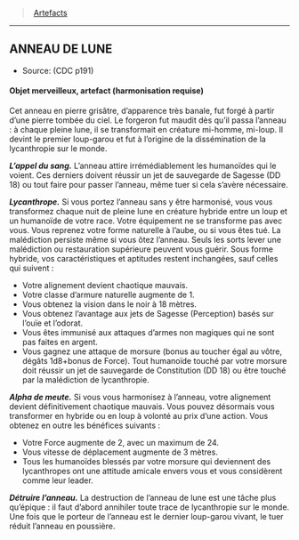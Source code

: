 ﻿---
!GenericItem
Name: ANNEAU DE LUNE
Source: (CDC p191)
Id: artifacts_hd.md#anneau-de-lune
ParentLink: artifacts_hd.md#artefacts
ParentName: Artefacts
NameLevel: 2
Attributes: {}
---
> [Artefacts](hd_artifacts.md)

---

## ANNEAU DE LUNE

- Source: (CDC p191)

#### Objet merveilleux, artefact (harmonisation requise)

Cet anneau en pierre grisâtre, d’apparence très banale, fut forgé à partir d’une pierre tombée du ciel. Le forgeron fut maudit dès qu’il passa l’anneau : à chaque pleine lune, il se transformait en créature mi-homme, mi-loup. Il devint le premier loup-garou et fut à l’origine de la dissémination de la lycanthropie sur le monde.

**_L’appel du sang._** L’anneau attire irrémédiablement les humanoïdes qui le voient. Ces derniers doivent réussir un jet de sauvegarde de Sagesse (DD 18) ou tout faire pour passer l’anneau, même tuer si cela s’avère nécessaire.

**_Lycanthrope._** Si vous portez l’anneau sans y être harmonisé, vous vous transformez chaque nuit de pleine lune en créature hybride entre un loup et un humanoïde de votre race. Votre équipement ne se transforme pas avec vous. Vous reprenez votre forme naturelle à l’aube, ou si vous êtes tué. La malédiction persiste même si vous ôtez l’anneau. Seuls les sorts lever une malédiction ou restauration supérieure peuvent vous guérir. Sous forme hybride, vos caractéristiques et aptitudes restent inchangées, sauf celles qui suivent :

* Votre alignement devient chaotique mauvais.
* Votre classe d’armure naturelle augmente de 1.
* Vous obtenez la vision dans le noir à 18 mètres.
* Vous obtenez l’avantage aux jets de Sagesse (Perception) basés sur l’ouïe et l’odorat.
* Vous êtes immunisé aux attaques d’armes non magiques qui ne sont pas faites en argent.
* Vous gagnez une attaque de morsure (bonus au toucher égal au vôtre, dégâts 1d8+bonus de Force). Tout humanoïde touché par votre morsure doit réussir un jet de sauvegarde de Constitution (DD 18) ou être touché par la malédiction de lycanthropie.

**_Alpha de meute._** Si vous vous harmonisez à l’anneau, votre alignement devient définitivement chaotique mauvais. Vous pouvez désormais vous transformer en hybride ou en loup à volonté au prix d’une action. Vous obtenez en outre les bénéfices suivants :

* Votre Force augmente de 2, avec un maximum de 24.
* Vous vitesse de déplacement augmente de 3 mètres.
* Tous les humanoïdes blessés par votre morsure qui deviennent des lycanthropes ont une attitude amicale envers vous et vous considèrent comme leur leader.

**_Détruire l’anneau._** La destruction de l’anneau de lune est une tâche plus qu’épique : il faut d’abord annihiler toute trace de lycanthropie sur le monde. Une fois que le porteur de l’anneau est le dernier loup-garou vivant, le tuer réduit l’anneau en poussière.

